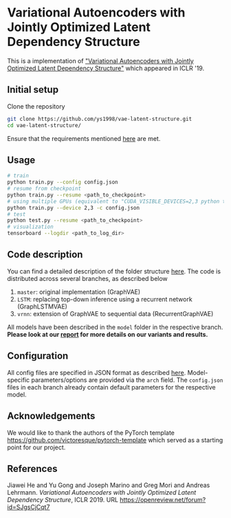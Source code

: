 # Variational Autoencoders with Jointly Optimized Latent Dependency Structure

This is a implementation of ["Variational Autoencoders with Jointly Optimized Latent Dependency Structure"](https://openreview.net/forum?id=SJgsCjCqt7) which appeared in ICLR '19.

## Initial setup
Clone the repository
```bash
git clone https://github.com/ys1998/vae-latent-structure.git
cd vae-latent-structure/
```
Ensure that the requirements mentioned [here](https://github.com/victoresque/pytorch-template#requirements) are met.

## Usage
```bash
# train
python train.py --config config.json
# resume from checkpoint
python train.py --resume <path_to_checkpoint>
# using multiple GPUs (equivalent to "CUDA_VISIBLE_DEVICES=2,3 python train.py -c config.py")
python train.py --device 2,3 -c config.json 
# test
python test.py --resume <path_to_checkpoint>
# visualization
tensorboard --logdir <path_to_log_dir>
```

## Code description
You can find a detailed description of the folder structure [here](https://github.com/victoresque/pytorch-template#folder-structure). The code is distributed across several branches, as described below
1. `master`: original implementation (GraphVAE)
2. `LSTM`: replacing top-down inference using a recurrent network (GraphLSTMVAE)
3. `vrnn`: extension of GraphVAE to sequential data (RecurrentGraphVAE)

All models have been described in the `model` folder in the respective branch. **Please look at our [report](https://ys1998.github.io/research/vae_latent.pdf) for more details on our variants and results.**

## Configuration
All config files are specified in JSON format as described [here](https://github.com/victoresque/pytorch-template#usage). Model-specific parameters/options are provided via the `arch` field. The `config.json` files in each branch already contain default parameters for the respective model.

## Acknowledgements
We would like to thank the authors of the PyTorch template https://github.com/victoresque/pytorch-template which served as a starting point for our project.

## References
Jiawei He and Yu Gong and Joseph Marino and Greg Mori and Andreas Lehrmann. *Variational Autoencoders with Jointly Optimized Latent Dependency Structure*, ICLR 2019. URL https://openreview.net/forum?id=SJgsCjCqt7
